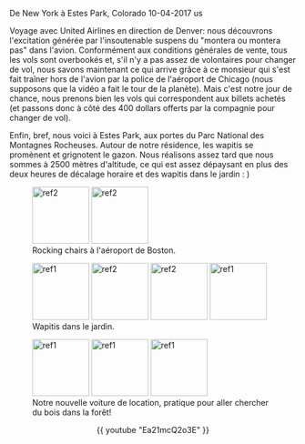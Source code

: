 De New York à Estes Park, Colorado
10-04-2017
us

Voyage avec United Airlines en direction de Denver: nous découvrons l'excitation générée par l'insoutenable suspens du "montera ou montera pas" dans l'avion. Conformément aux conditions générales de vente, tous les vols sont overbookés et, s'il n'y a pas assez de volontaires pour changer de vol, nous savons maintenant ce qui arrive grâce à ce monsieur qui s'est fait traîner hors de l'avion par la police de l'aéroport de Chicago (nous supposons que la vidéo a fait le tour de la planète). Mais c'est notre jour de chance, nous prenons bien les vols qui correspondent aux billets achetés (et passons donc à côté des 400 dollars offerts par la compagnie pour changer de vol).

Enfin, bref, nous voici à Estes Park, aux portes du Parc National des Montagnes Rocheuses. Autour de notre résidence, les wapitis se promènent et grignotent le gazon. Nous réalisons assez tard que nous sommes à 2500 mètres d'altitude, ce qui est assez dépaysant en plus des deux heures de décalage horaire et des wapitis dans le jardin : )

<figure>
  <img src='{{ imgThumb "1.jpg"}}' data-image-opened='{{img "1.jpg" }}' class="image" alt="ref2" style="height:100px"/>
  <img src='{{ imgThumb "2.jpg"}}' data-image-opened='{{img "2.jpg" }}' class="image" alt="ref2" style="width:100px"/>
<figcaption>Rocking chairs à l'aéroport de Boston.</figcaption>
</figure>

<figure>
  <img src='{{ imgThumb "3.jpg"}}' data-image-opened='{{img "3.jpg" }}' class="image" alt="ref1" style="width:100px"/>
  <img src='{{ imgThumb "4.jpg"}}' data-image-opened='{{img "4.jpg" }}' class="image" alt="ref2" style="width:100px"/>
  <img src='{{ imgThumb "5.jpg"}}' data-image-opened='{{img "5.jpg" }}' class="image" alt="ref2" style="width:100px"/>
  <img src='{{ imgThumb "6.jpg"}}' data-image-opened='{{img "6.jpg" }}' class="image" alt="ref1" style="width:100px"/>
<figcaption>Wapitis dans le jardin.</figcaption>
</figure>

<figure>
  <img src='{{ imgThumb "7.jpg"}}' data-image-opened='{{img "7.jpg" }}' class="image" alt="ref1" style="width:100px"/>
  <img src='{{ imgThumb "8.jpg"}}' data-image-opened='{{img "8.jpg" }}' class="image" alt="ref1" style="width:100px"/>
  <img src='{{ imgThumb "9.jpg"}}' data-image-opened='{{img "9.jpg" }}' class="image" alt="ref1" style="width:100px"/>
<figcaption>Notre nouvelle voiture de location, pratique pour aller chercher du bois dans la forêt!</figcaption>
</figure>

<div style="text-align: center;">
  {{ youtube "Ea21mcQ2o3E" }}
</div>
